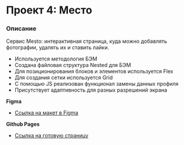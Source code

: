 # Проект 4: Место

### Описание

Сервис Mesto: интерактивная страница, куда можно добавлять фотографии, удалять их и ставить лайки.


* Используется методология БЭМ
* Создана файловая структура Nested для БЭМ
* Для позиционирования блоков и элементов используется Flex
* Для создания сетки используется Grid
* С помощью JS реализован функционал замены данных профиля
* Присутствует адаптивность для разных разрешений экрана



**Figma**

* [Ссылка на макет в Figma](https://www.figma.com/file/StZjf8HnoeLdiXS7dYrLAh/JavaScript.-Sprint-4)

**Github Pages**

* [Ссылка на готовую страницу](https://tea-cup-git.github.io/mesto/index.html)

